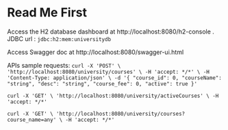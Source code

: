 # Read Me First

Access the H2 database dashboard at http://localhost:8080/h2-console 
. JDBC url : `jdbc:h2:mem:universitydb`

Access Swagger doc at http://localhost:8080/swagger-ui.html 

APIs sample requests:
`curl -X 'POST' \
'http://localhost:8080/university/courses' \
-H 'accept: */*' \
-H 'Content-Type: application/json' \
-d '{
"course_id": 0,
"courseName": "string",
"desc": "string",
"course_fee": 0,
"active": true
}'`

`curl -X 'GET' \
'http://localhost:8080/university/activeCourses' \
-H 'accept: */*'`

`curl -X 'GET' \
'http://localhost:8080/university/courses?course_name=any' \
-H 'accept: */*'`